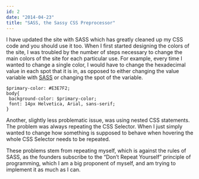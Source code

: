 ```yaml
---
id: 2
date: "2014-04-23"
title: "SASS, the Sassy CSS Preprocessor"
---
```

I have updated the site with SASS which has greatly cleaned up my CSS code and you should use it too. When I first started designing the colors of the site, I was troubled by the number of steps necessary to change the main colors of the site for each particular use. For example, every time I wanted to change a single color, I would have to change the hexadecimal value in each spot that it is in, as opposed to either changing the value variable with [SASS](http://sass-lang.com/) or changing the spot of the variable.

    $primary-color: #E3E7F2;
    body{
     background-color: $primary-color;
     font: 14px Helvetica, Arial, sans-serif;
    }

Another, slightly less problematic issue, was using nested CSS statements. The problem was always repeating the CSS Selector. When I just simply wanted to change how something is supposed to behave when hovering the whole CSS Selector needs to be repeated.

These problems stem from repeating myself, which is against the rules of SASS, as the founders subscribe to the “Don’t Repeat Yourself” principle of programming, which I am a big proponent of myself, and am trying to implement it as much as I can.